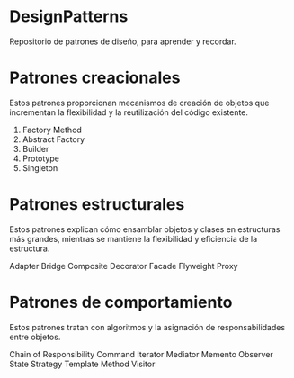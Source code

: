 # DesignPatterns
Repositorio de patrones de diseño, para aprender y recordar.



# Patrones creacionales
Estos patrones proporcionan mecanismos de creación de objetos que incrementan la flexibilidad y la reutilización del código existente.
<ol>
	<li>Factory Method</li>
	<li>Abstract Factory</li>
	<li>Builder</li>
	<li>Prototype</li>
	<li>Singleton</li>
</ol>

# Patrones estructurales
Estos patrones explican cómo ensamblar objetos y clases en estructuras más grandes, mientras se mantiene la flexibilidad y eficiencia de la estructura.

Adapter
Bridge
Composite
Decorator
Facade
Flyweight
Proxy

# Patrones de comportamiento
Estos patrones tratan con algoritmos y la asignación de responsabilidades entre objetos.

Chain of Responsibility
Command
Iterator
Mediator
Memento
Observer
State
Strategy
Template Method
Visitor

